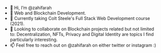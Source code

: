 - 👋 Hi, I’m @zahifarah
- 👀 Web and Blockchain Development.
- 🌱 Currently taking Colt Steele's Full Stack Web Development course (2021). 
- 💞️ Looking to collaborate on Blockchain projects related but not limited to: Decentralization, NFTs, Privacy and Digital Identity are topics I find particularly interesting.
- 📫 Feel free to reach out on @zahifarah on either twitter or instagram :)

<!---
zahifarah/zahifarah is a ✨ special ✨ repository because its `README.md` (this file) appears on your GitHub profile.
You can click the Preview link to take a look at your changes.
--->
